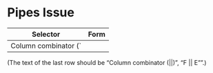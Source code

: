 # Pipes Issue

| Selector | Form |
| --- | --- |
| Column combinator (`||`) | `F || E` |

(The text of the last row should be “Column combinator (||)”, “F || E””.)